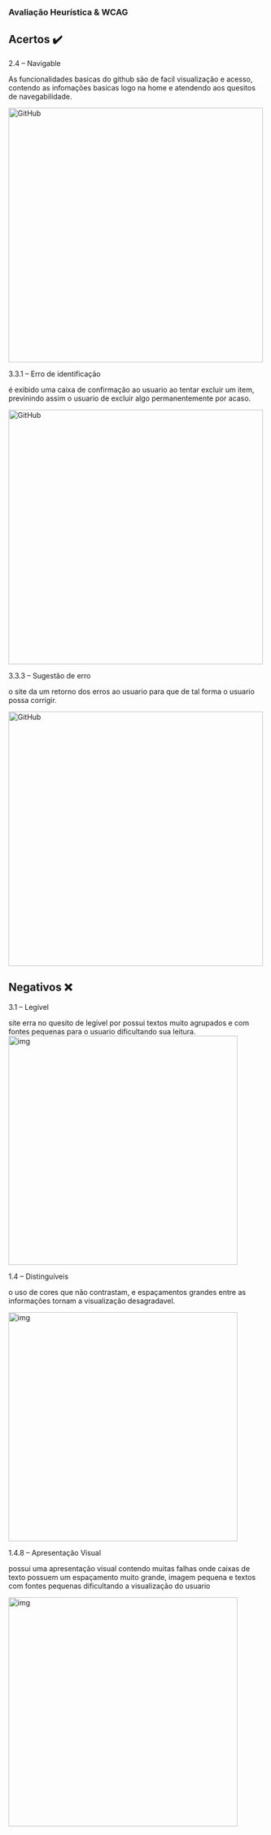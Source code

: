 
### Avaliação Heurística & WCAG

## Acertos :heavy_check_mark:

2.4 – Navigable

As funcionalidades basicas do github são de facil visualização e acesso, contendo as infomações basicas logo na home e atendendo aos quesitos de navegabilidade.

<img alt="GitHub" align=center height="500em" src="https://i.imgur.com/jfN79vI.png">

3.3.1 – Erro de identificação

é exibido uma caixa de confirmação ao usuario ao tentar excluir um item, previnindo assim o usuario de excluir algo permanentemente por acaso.

<img alt="GitHub" align=center height="500em" src="https://i.imgur.com/0wYQnpn.png">

3.3.3 – Sugestão de erro

o site da um retorno dos erros ao usuario para que de tal forma o usuario possa corrigir.

<img alt="GitHub" align=center height="500em" src="https://i.imgur.com/7ynpbFA.png">

## Negativos :x:

3.1 – Legível

site erra no quesito de legivel por possui textos muito agrupados e com fontes pequenas para o usuario dificultando sua leitura.
<img alt="img" height="450em" src="https://i.imgur.com/KYrBL1l.png">

1.4 – Distinguíveis

o uso de cores que não contrastam, e espaçamentos grandes entre as informações tornam a visualização desagradavel.

<img alt="img" height="450em" src="https://i.imgur.com/xxnXwwy.png">


1.4.8 – Apresentação Visual

possui uma apresentação visual contendo muitas falhas onde caixas de texto possuem um espaçamento muito grande, imagem pequena e textos com fontes pequenas dificultando a visualização do usuario

<img alt="img" height="450em" src="https://i.imgur.com/m3BOXZx.png">

